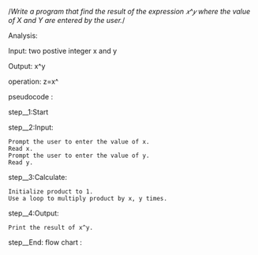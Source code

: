 /*Write a program that find the result of the expression 𝑥^𝑦 where the value of X and Y are entered by the user.*/

Analysis:

Input: two postive integer x and y

Output: x^y

operation: z=x^



pseudocode :

step__1:Start

step__2:Input:

    Prompt the user to enter the value of x.
    Read x.
    Prompt the user to enter the value of y.
    Read y.

step__3:Calculate:

    Initialize product to 1.
    Use a loop to multiply product by x, y times.

step__4:Output:

    Print the result of x^y.

step__End:
flow chart :

